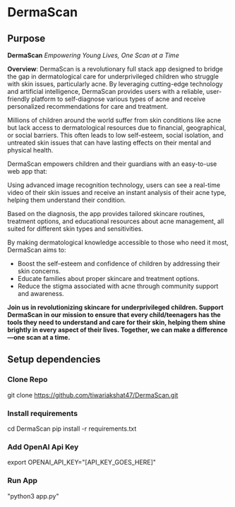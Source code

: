 # DermaScan

## Purpose
**DermaScan**
_Empowering Young Lives, One Scan at a Time_

**Overview**: DermaScan is a revolutionary full stack app designed to bridge the gap in dermatological care for underprivileged children who struggle with skin issues, particularly acne. By leveraging cutting-edge technology and artificial intelligence, DermaScan provides users with a reliable, user-friendly platform to self-diagnose various types of acne and receive personalized recommendations for care and treatment.

Millions of children around the world suffer from skin conditions like acne but lack access to dermatological resources due to financial, geographical, or social barriers. This often leads to low self-esteem, social isolation, and untreated skin issues that can have lasting effects on their mental and physical health.

DermaScan empowers children and their guardians with an easy-to-use web app that:

Using advanced image recognition technology, users can see a real-time video of their skin issues and receive an instant analysis of their acne type, helping them understand their condition.

Based on the diagnosis, the app provides tailored skincare routines, treatment options, and educational resources about acne management, all suited for different skin types and sensitivities.

By making dermatological knowledge accessible to those who need it most, DermaScan aims to:
* Boost the self-esteem and confidence of children by addressing their skin concerns.
* Educate families about proper skincare and treatment options.
* Reduce the stigma associated with acne through community support and awareness.

**Join us in revolutionizing skincare for underprivileged children. Support DermaScan in our mission to ensure that every child/teenagers has the tools they need to understand and care for their skin, helping them shine brightly in every aspect of their lives. Together, we can make a difference—one scan at a time.**

## Setup dependencies
### Clone Repo
git clone https://github.com/tiwariakshat47/DermaScan.git

### Install requirements
cd DermaScan
pip install -r requirements.txt

### Add OpenAI Api Key
export OPENAI_API_KEY="[API_KEY_GOES_HERE]"

### Run App
"python3 app.py"



